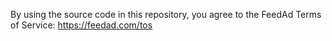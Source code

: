 By using the source code in this repository, you agree to the FeedAd Terms of Service: https://feedad.com/tos
